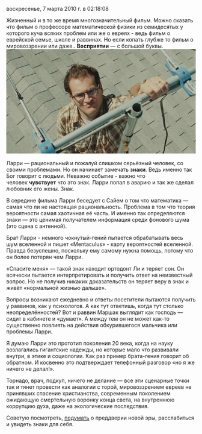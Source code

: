 воскресенье, 7 марта 2010 г. в 02:18:08

Жизненный и в то же время многозначительный фильм. Можно сказать что фильм о профессоре математической физики из семидесятых у которого куча всяких проблем или же о евреях - ведь фильм о еврейской семье, школе и раввинах. Но если копать глубже то фильм о мировоззрении или даже.. **Восприятии** — с большой буквы.
![](img/snapshot20100307023925.jpg)

Ларри — рациональный и пожалуй слишком серьёзный человек, со своими проблемами. Но он начинает замечать **знаки**. Ведь именно так Бог говорит с людьми. Неважно событие - важно что человек **чувствует** что это знак. Ларри попал в аварию и так же сделал любовник его жены. Знак.

В середине фильма Ларри беседует с Сайем о том что математика — самая что ли не настоящая рациональность. Проблема в том что теория вероятности самая хаотичная её часть. И именно так определяются знаки — это ценимая получателем информация среди фонового шума (это сцена с антенной).  

<!-- truncate -->

Брат Ларри - немного чокнутый-гений пытается обрабатывать весь шум вселенной и пишет «Mentaculus» - карту вероятностей вселенной. Правда безуспешно, поскольку ему самому нужна помощь, потому что он более потерян чем Ларри.

«Спасите меня» — такой знак находит ортодонт Ли и теряет сон. Он всячески пытается интерпретировать и получить ответ на неизвестный вопрос. Но не получив никаких доказательств он теряет веру в знак и живёт «нормальной жизнью дальше».  

Вопросы возникают ежедневно и ответы посетители пытаются получить у раввинов, как у психологов. А как тут ответишь, когда тут столько неопределённостей? Вот и раввин Маршак выглядит как господь — сидит в кабинете и «думает». А между тем он не может как-то существенно повлиять на действия обкурившегося мальчика или проблемы Ларри. 

Я думаю Ларри это прототип поколения 20 века, когда на науку возлагались гигантские надежды, но которые мало что развивали внутри, в этике и социологии. Как раз пример брата-гения говорит об обратном. И косвенно это подтверждает телефонный разговор «но я же ничего не делал!».  

Торнадо, врач, подкуп, ничего не делание — все эти сценарные точки так и тянет провести как аналогии с торой, мировоззрением евреев не принявших спасение христианства, современным поколением ожидающую смертельную воронку конца света, на внутреннюю коррупцию духа, даже на экологические последствия.  

Советую посмотреть, [подумать](http://www.runewsweek.ru/culture/32785/) о преддверии новой эры, расслабиться и увидеть знаки для себя.
